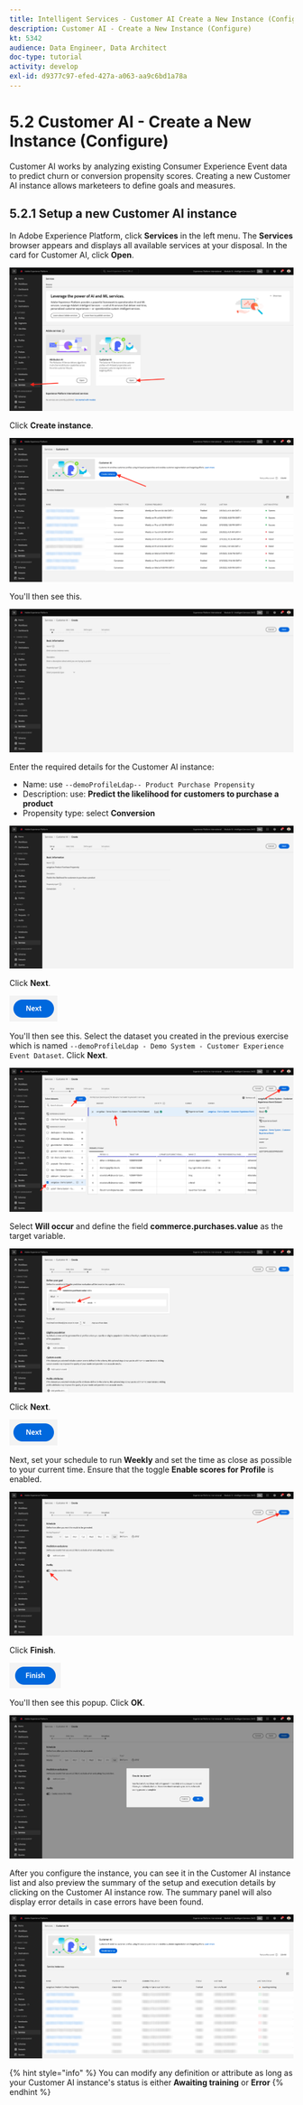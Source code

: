```yaml
---
title: Intelligent Services - Customer AI Create a New Instance (Configure)
description: Customer AI - Create a New Instance (Configure)
kt: 5342
audience: Data Engineer, Data Architect
doc-type: tutorial
activity: develop
exl-id: d9377c97-efed-427a-a063-aa9c6bd1a78a
---
```

# 5.2 Customer AI - Create a New Instance (Configure)

Customer AI works by analyzing existing Consumer Experience Event data to predict churn or conversion propensity scores. Creating a new Customer AI instance allows marketeers to define goals and measures.

## 5.2.1 Setup a new Customer AI instance

In Adobe Experience Platform, click **Services** in the left menu. The **Services** browser appears and displays all available services at your disposal. In the card for Customer AI, click **Open**.

![Service navigation](./images/navigatetoservice.png)

Click **Create instance**.

![Create new instance](./images/createnewinstance.png)

You'll then see this.

![Create new instance](./images/custai1.png)

Enter the required details for the Customer AI instance:

- Name: use `--demoProfileLdap-- Product Purchase Propensity`
- Description: use: **Predict the likelihood for customers to purchase a product**
- Propensity type: select **Conversion**

![Setup page 1](./images/setuppage1.png)

Click **Next**.

![Setup page 1](./images/next.png)

You'll then see this. Select the dataset you created in the previous exercise which is named `--demoProfileLdap - Demo System - Customer Experience Event Dataset`. Click **Next**.

![Setup page 1](./images/custai2.png)

Select **Will occur** and define the field **commerce.purchases.value** as the target variable.

![Defining CAI Goal](./images/caidefinegoal.png)

Click **Next**.

![Setup page 1](./images/next.png)

Next, set your schedule to run **Weekly** and set the time as close as possible to your current time. Ensure that the toggle **Enable scores for Profile** is enabled.

![Define CAI advance](./images/caiadvancepage.png)

Click **Finish**.

![Setup page 1](./images/finish.png)

You'll then see this popup. Click **OK**.

![Setup page 1](./images/finish1.png)

After you configure the instance, you can see it in the Customer AI instance list and also preview the summary of the setup and execution details by clicking on the Customer AI instance row. The summary panel will also display error details in case errors have been found.

![Instance setup summary](./images/caiinstancesummary.png)

{% hint style="info" %}
You can modify any definition or attribute as long as your Customer AI instance's status is either **Awaiting training** or **Error**
{% endhint %}
